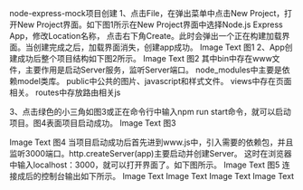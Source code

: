 node-express-mock项目创建
1、点击File，在弹出菜单中点击New Project，打开New Project界面。如下图1所示在New Project界面中选择Node.js Express App，修改Location名称， 点击右下角Create。此时会弹出一个正在构建加载界面。当创建完成之后，加载界面消失，创建app成功。
Image Text
图1
2、App创建成功后整个项目结构如下图2所示。
Image Text
图2
其中bin中存在www文件，主要作用是启动Server服务，监听Server端口。
node_modules中主要是依赖model类库。
public中公共的图片、javascript和样式文件。
views中存在页面相关。
routes中存放路由相关js

3、点击绿色的小三角如图3或正在命令行中输入npm run start命令，就可以启动项目。图4表面项目启动成功。
Image Text
图3

Image Text
图4
当项目启动成功后首先进到www.js中，引入需要的依赖包，并且监听3000端口。http.createServer(app)主要启动并创建Server。 这时在浏览器中输入localhost：3000，就可以打开界面了。如下图所示。
Image Text
图5
连接成后的控制台输出如下所示。
Image Text
Image Text
Image Text
Image Text
